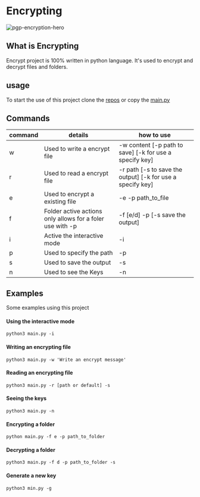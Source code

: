 # Encrypting

![pgp-encryption-hero](https://user-images.githubusercontent.com/72465364/120722465-263bca80-c4a6-11eb-9b42-3be790f8b388.png)

## What is Encrypting

Encrypt project is 100% written in python language.
It's used to encrypt and decrypt files and folders.

## usage

To start the use of this project clone the [repos](ttps://github.com/wesley587/encrypting) or copy the [main.py](ttps://github.com/wesley587/encrypting/blob/main/main.py)

## Commands

| command | details | how to use |
| - | - | - |
| w | Used to write a encrypt file | -w content [-p path to save] [-k for use a specify key] |
| r | Used to read a encrypt file | -r path [-s to save the output] [-k for use a specify key] |
| e | Used to encrypt a existing file | -e -p path_to_file |
| f | Folder active actions only allows for a foler use with -p | -f [e/d] -p [-s save the output] |
| i | Active the interactive mode | -i |
| p | Used to specify the path | -p |
| s | Used to save the output | -s |
| n | Used to see the Keys | -n |

## Examples

Some examples using this project

#### Using the interactive mode

```shell
python3 main.py -i
```

#### Writing an encrypting file

```shell
python3 main.py -w 'Write an encrypt message'
```

#### Reading an encrypting file

```shell
python3 main.py -r [path or default] -s
```

#### Seeing the keys

```shell
python3 main.py -n
```

#### Encrypting a folder

```shell
python main.py -f e -p path_to_folder 
```

#### Decrypting a folder

```shell
python3 main.py -f d -p path_to_folder -s
```

#### Generate a new key

```shell
python3 min.py -g
```
